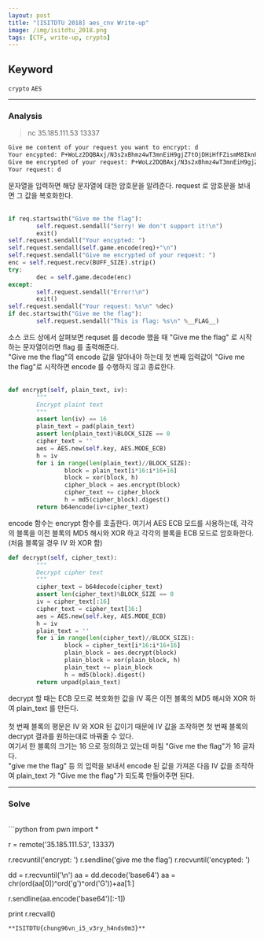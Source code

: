 ```yaml
---
layout: post
title: "[ISITDTU 2018] aes_cnv Write-up"
image: /img/isitdtu_2018.png
tags: [CTF, write-up, crypto]
---
```


## Keyword
`crypto` `AES`

---
### Analysis

> nc 35.185.111.53 13337

```sh
Give me content of your request you want to encrypt: d
Your encypted: P+WoLz2DQBAxj/N3s2xBhmz4wT3mnEiH9gjZ7tOjDHiHfFZismM8IknFW4IipKXO
Give me encrypted of your request: P+WoLz2DQBAxj/N3s2xBhmz4wT3mnEiH9gjZ7tOjDHiHfFZismM8IknFW4IipKXO
Your request: d
```
문자열을 입력하면 해당 문자열에 대한 암호문을 알려준다. request 로 암호문을 보내면 그 값을 복호화한다.<br>
<br>
```python
if req.startswith("Give me the flag"):
		self.request.sendall("Sorry! We don't support it!\n")
		exit()
self.request.sendall("Your encypted: ")
self.request.sendall(self.game.encode(req)+"\n")
self.request.sendall("Give me encrypted of your request: ")
enc = self.request.recv(BUFF_SIZE).strip()
try:
		dec = self.game.decode(enc)
except:
		self.request.sendall("Error!\n")
		exit()
self.request.sendall("Your request: %s\n" %dec)
if dec.startswith("Give me the flag"):
		self.request.sendall("This is flag: %s\n" %__FLAG__)
```
소스 코드 상에서 살펴보면 requset 를 decode 했을 때 "Give me the flag" 로 시작하는 문자열이라면 flag 를 출력해준다.<br>
"Give me the flag"의 encode 값을 알아내야 하는데 첫 번째 입력값이 "Give me the flag"로 시작하면 encode 를 수행하지 않고 종료한다.<br>
<br>
```python
def encrypt(self, plain_text, iv):
		"""
		Encrypt plaint text
		"""
		assert len(iv) == 16
		plain_text = pad(plain_text)
		assert len(plain_text)%BLOCK_SIZE == 0
		cipher_text = ''
		aes = AES.new(self.key, AES.MODE_ECB)
		h = iv
		for i in range(len(plain_text)//BLOCK_SIZE):
				block = plain_text[i*16:i*16+16]
				block = xor(block, h)
				cipher_block = aes.encrypt(block)
				cipher_text += cipher_block
				h = md5(cipher_block).digest()
		return b64encode(iv+cipher_text)
```
encode 함수는 encrypt 함수를 호출한다. 여기서 AES ECB 모드를 사용하는데, 각각의 블록을 이전 블록의 MD5 해시와 XOR 하고 각각의 블록을 ECB 모드로 암호화한다. (처음 블록일 경우 IV 와 XOR 함)
```python
def decrypt(self, cipher_text):
		"""
		Decrypt cipher text
		"""
		cipher_text = b64decode(cipher_text)
		assert len(cipher_text)%BLOCK_SIZE == 0
		iv = cipher_text[:16]
		cipher_text = cipher_text[16:]
		aes = AES.new(self.key, AES.MODE_ECB)
		h = iv
		plain_text = ''
		for i in range(len(cipher_text)//BLOCK_SIZE):
				block = cipher_text[i*16:i*16+16]
				plain_block = aes.decrypt(block)
				plain_block = xor(plain_block, h)
				plain_text += plain_block
				h = md5(block).digest()
		return unpad(plain_text)
```
decrypt 할 때는 ECB 모드로 복호화한 값을 IV 혹은 이전 블록의 MD5 해시와 XOR 하여 plain_text 를 만든다.<br>
<br>
첫 번째 블록의 평문은 IV 와 XOR 된 값이기 때문에 IV 값을 조작하면 첫 번째 블록의 decrypt 결과를 원하는대로 바꿔줄 수 있다.<br>
여기서 한 블록의 크기는 16 으로 정의하고 있는데 마침 "Give me the flag"가 16 글자다.<br>
"give me the flag" 등 의 입력을 보내서 encode 된 값을 가져온 다음 IV 값을 조작하여 plain_text 가 "Give me the flag"가 되도록 만들어주면 된다.

---
### Solve
<br>
```python
from pwn import *

r = remote('35.185.111.53', 13337)

r.recvuntil('encrypt: ')
r.sendline('give me the flag')
r.recvuntil('encypted: ')

dd = r.recvuntil('\n')
aa = dd.decode('base64')
aa = chr(ord(aa[0])^ord('g')^ord('G'))+aa[1:]

r.sendline(aa.encode('base64')[:-1])

print r.recvall()
```
**ISITDTU{chung96vn_i5_v3ry_h4nds0m3}**
